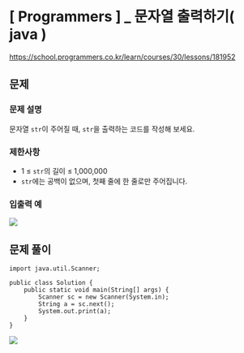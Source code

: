 # [ Programmers ] _ 문자열 출력하기( java )
https://school.programmers.co.kr/learn/courses/30/lessons/181952
## 문제 
### 문제 설명
문자열 `str`이 주어질 때, `str`을 출력하는 코드를 작성해 보세요.

### 제한사항
- 1 ≤ `str`의 길이 ≤ 1,000,000
- `str`에는 공백이 없으며, 첫째 줄에 한 줄로만 주어집니다.

### 입출력 예
![](https://i.imgur.com/4FThLrv.png)




## 문제 풀이
```
import java.util.Scanner;

public class Solution {
    public static void main(String[] args) {
        Scanner sc = new Scanner(System.in);
        String a = sc.next();
        System.out.print(a);
    }
}
```
![](https://i.imgur.com/yfWkjGq.png)
